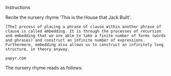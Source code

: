 Instructions

Recite the nursery rhyme 'This is the House that Jack Built'.

    [The] process of placing a phrase of clause within another phrase of clause is called embedding. It is through the processes of recursion and embedding that we are able to take a finite number of forms (words and phrases) and construct an infinite number of expressions. Furthermore, embedding also allows us to construct an infinitely long structure, in theory anyway.

    papyr.com

The nursery rhyme reads as follows: